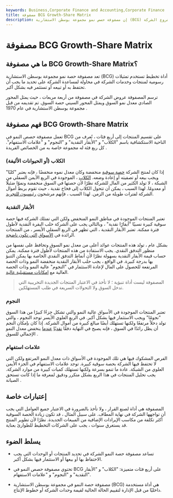 ```yaml
---
keywords: Business,Corporate Finance and Accounting,Corporate Finance
title: مصفوفة BCG Growth-Share Matrix
description: إن مصفوفة حصص نمو مجموعة بوسطن الاستشارية (BCG) عبارة عن دليل إرشادي تم تطويره من قبل مجموعة بوسطن الاستشارية المستخدمة لتصنيف توقعات مشروع الشركة.
---
```


# مصفوفة BCG Growth-Share Matrix
## ما هي مصفوفة BCG Growth-Share Matrix؟

تعد مصفوفة حصة نمو مجموعة بوسطن الاستشارية (BCG) أداة تخطيط تستخدم تمثيلات رسومية لمنتجات وخدمات الشركة في محاولة لمساعدة الشركة على تحديد ما يجب أن تحتفظ به أو تبيعه أو تستثمر فيه بشكل أكبر.

ترسم المصفوفة عروض الشركة في مصفوفة من أربعة مربعات ، حيث يمثل المحور الصادي معدل نمو السوق ويمثل المحور السيني حصة السوق. تم تقديمه من قبل مجموعة بوسطن الاستشارية في عام 1970 .

## فهم مصفوفة BCG Growth-Share Matrix

تعمل مصفوفة حصص النمو في BCG على تقسيم المنتجات إلى أربع فئات ، تُعرف من الناحية الاستكشافية باسم "الكلاب" و "الأبقار النقدية" و "النجوم" و "علامات الاستفهام". كل ربع فئة له مجموعة خاصة به من الخصائص الفريدة .

### الكلاب (أو الحيوانات الأليفة)

إذا كان لمنتج الشركة [حصة سوقية](/marketshare) منخفضة وكان معدل نموه منخفضًا ، فإنه يعتبر "كلبًا" ويجب بيعه أو تصفيته أو إعادة وضعه. [الكلاب](/dog) ، الموجودة في الربع الأيمن السفلي من الشبكة ، لا تولد الكثير من المال للشركة نظرًا لأن حصتها في السوق منخفضة ونموًا ضئيلًا أو معدومًا. لهذا السبب ، يمكن أن تتحول الكلاب إلى فخاخ نقدية ، حيث تقوم بربط أموال الشركة لفترات طويلة من الزمن. لهذا السبب ، فإنهم مرشحون [رئيسيون للتجريد](/divestiture).

### الأبقار النقدية

تعتبر المنتجات الموجودة في مناطق النمو المنخفض ولكن التي تمتلك الشركة فيها حصة سوقية كبيرة نسبيًا "أبقارًا نقدية" ، وبالتالي يجب على الشركة حلب البقرة النقدية لأطول فترة ممكنة. تعتبر الأبقار النقدية ، التي تظهر في الربع السفلي الأيسر ، من المنتجات الرائدة في [الأسواق](/matureindustry) [التي تكون ناضجة](/matureindustry).

بشكل عام ، تولد هذه المنتجات عوائد أعلى من معدل نمو السوق وتحافظ على نفسها من منظور التدفق النقدي. يجب الاستفادة من هذه المنتجات لأطول فترة ممكنة. يمكن حساب قيمة الأبقار النقدية بسهولة نظرًا لأن أنماط التدفق النقدي الخاصة بها يمكن التنبؤ بها بدرجة كبيرة. في الواقع ، يجب حلب الأبقار النقدية منخفضة النمو وذات الحصة المرتفعة للحصول على المال لإعادة الاستثمار في "النجوم" عالية النمو وذات الحصة العالية مع [إمكانات مستقبلية عالية](/earning-potential).

> المصفوفة ليست أداة تنبؤية ؛ لا تأخذ في الاعتبار المنتجات الجديدة التخريبية التي تدخل السوق ولا التحولات السريعة في طلب المستهلكين.

>

### النجوم

تعتبر المنتجات الموجودة في الأسواق عالية النمو والتي تشكل جزءًا كبيرًا من هذا السوق "نجومًا" ويجب الاستثمار فيها بشكل أكبر. في الربع العلوي الأيسر توجد النجوم ، والتي تولد دخلاً مرتفعًا ولكنها تستهلك أيضًا مبالغ كبيرة من أموال الشركة. إذا كان بإمكان النجم أن يظل رائدًا في السوق ، فإنه يصبح في النهاية دفقًا [نقديًا](/cashcow) [عندما](/cashcow) ينخفض معدل النمو الإجمالي للسوق .

### علامات استفهام

الفرص المشكوك فيها هي تلك الموجودة في الأسواق ذات معدل النمو المرتفع ولكن التي لا تحتفظ فيها الشركة بحصة سوقية كبيرة. توجد علامات الاستفهام في الجزء الأيمن العلوي من الشبكة. عادة ما تنمو بسرعة ولكنها تستهلك كميات كبيرة من موارد الشركة. يجب تحليل المنتجات في هذا الربع بشكل متكرر ودقيق لمعرفة ما إذا كانت تستحق الصيانة .

## إعتبارات خاصة

المصفوفة هي أداة لصنع القرار ، ولا تأخذ بالضرورة في الاعتبار جميع العوامل التي يجب أن تواجهها الشركة في نهاية المطاف. على سبيل المثال ، قد تكون زيادة الحصة السوقية أكثر تكلفة من مكاسب الإيرادات الإضافية من المبيعات الجديدة. نظرًا لأن تطوير المنتج قد يستغرق سنوات ، يجب على الشركات التخطيط للطوارئ بعناية.

## يسلط الضوء

- تساعد مصفوفة حصة النمو الشركة في تحديد المنتجات أو الوحدات التي يجب الاحتفاظ بها أو بيعها أو الاستثمار فيها بشكل أكبر.

- تحتوي مصفوفة حصص النمو في BCG على أربع فئات متميزة: "الكلاب" و "الأبقار النقدية" و "النجوم" و "علامات الاستفهام".

- مصفوفة حصة النمو في مجموعة بوسطن الاستشارية (BCG) هي أداة مستخدمة داخليًا من قبل الإدارة لتقييم الحالة الحالية لقيمة وحدات الشركة أو خطوط الإنتاج.

